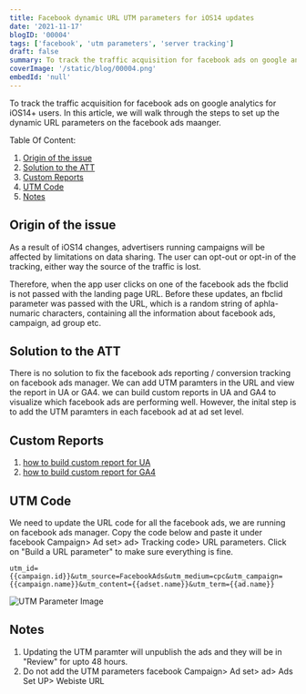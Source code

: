 ```yaml
---
title: Facebook dynamic URL UTM parameters for iOS14 updates
date: '2021-11-17'
blogID: '00004'
tags: ['facebook', 'utm parameters', 'server tracking']
draft: false
summary: To track the traffic acquisition for facebook ads on google analytics for iOS14+ users. To track the performance of the facebook ads in UA or GA4 using custom reports and secondary dimensions.
coverImage: '/static/blog/00004.png'
embedId: 'null'
---
```


To track the traffic acquisition for facebook ads on google analytics for iOS14+ users. In this article, we will walk through the steps to set up the dynamic URL parameters on the facebook ads maanger.

Table Of Content:

1. [Origin of the issue](#origin-of-the-issue)
2. [Solution to the ATT](#solution-to-the-att)
3. [Custom Reports](#custom-reports)
4. [UTM Code](#utm-code)
5. [Notes](#notes)

## Origin of the issue

As a result of iOS14 changes, advertisers running campaigns will be affected by limitations on data sharing. The user can opt-out or opt-in of the tracking, either way the source of the traffic is lost.

Therefore, when the app user clicks on one of the facebook ads the fbclid is not passed with the landing page URL. Before these updates, an fbclid parameter was passed with the URL, which is a random string of aphla-numaric characters, containing all the information about facebook ads, campaign, ad group etc.

## Solution to the ATT

There is no solution to fix the facebook ads reporting / conversion tracking on facebook ads manager. We can add UTM paramters in the URL and view the report in UA or GA4. we can build custom reports in UA and GA4 to visualize which facebook ads are performing well. However, the inital step is to add the UTM paramters in each facebook ad at ad set level.

## Custom Reports

1. [how to build custom report for UA](/blog/google-analytics/custom-report-for-facebook-ads-in-ua)
2. [how to build custom report for GA4](/blog/google-analytics/custom-report-for-facebook-ads-in-ga4)

## UTM Code

We need to update the URL code for all the facebook ads, we are running on facebook ads manager. Copy the code below and paste it under facebook Campaign> Ad set> ad> Tracking code> URL parameters. Click on "Build a URL parameter" to make sure everything is fine.

```
utm_id={{campaign.id}}&utm_source=FacebookAds&utm_medium=cpc&utm_campaign={{campaign.name}}&utm_content={{adset.name}}&utm_term={{ad.name}}

```

![UTM Parameter Image](/static/blog/00004_1.png)

## Notes

1. Updating the UTM paramter will unpublish the ads and they will be in "Review" for upto 48 hours.
2. Do not add the UTM parameters facebook Campaign> Ad set> ad> Ads Set UP> Webiste URL
